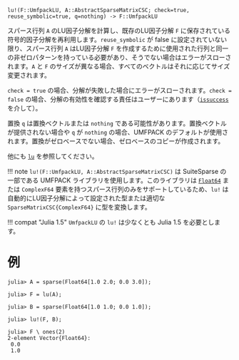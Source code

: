```
lu!(F::UmfpackLU, A::AbstractSparseMatrixCSC; check=true, reuse_symbolic=true, q=nothing) -> F::UmfpackLU
```

スパース行列 `A` のLU因子分解を計算し、既存のLU因子分解 `F` に保存されている符号的因子分解を再利用します。`reuse_symbolic` が false に設定されていない限り、スパース行列 `A` はLU因子分解 `F` を作成するために使用された行列と同一の非ゼロパターンを持っている必要があり、そうでない場合はエラーがスローされます。`A` と `F` のサイズが異なる場合、すべてのベクトルはそれに応じてサイズ変更されます。

`check = true` の場合、分解が失敗した場合にエラーがスローされます。`check = false` の場合、分解の有効性を確認する責任はユーザーにあります（[`issuccess`](@ref) を介して）。

置換 `q` は置換ベクトルまたは `nothing` である可能性があります。置換ベクトルが提供されない場合や `q` が `nothing` の場合、UMFPACK のデフォルトが使用されます。置換がゼロベースでない場合、ゼロベースのコピーが作成されます。

他にも [`lu`](@ref) を参照してください。

!!! note
    `lu!(F::UmfpackLU, A::AbstractSparseMatrixCSC)` は SuiteSparse の一部である UMFPACK ライブラリを使用します。このライブラリは [`Float64`](@ref) または `ComplexF64` 要素を持つスパース行列のみをサポートしているため、`lu!` は自動的にLU因子分解によって設定された型または適切な `SparseMatrixCSC{ComplexF64}` に型を変換します。


!!! compat "Julia 1.5"
    `UmfpackLU` の `lu!` は少なくとも Julia 1.5 を必要とします。


# 例

```jldoctest
julia> A = sparse(Float64[1.0 2.0; 0.0 3.0]);

julia> F = lu(A);

julia> B = sparse(Float64[1.0 1.0; 0.0 1.0]);

julia> lu!(F, B);

julia> F \ ones(2)
2-element Vector{Float64}:
 0.0
 1.0
```
